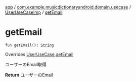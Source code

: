 [app](../../index.md) / [com.example.musicdictionaryandroid.domain.usecase](../index.md) / [UserUseCaseImp](index.md) / [getEmail](./get-email.md)

# getEmail

`fun getEmail(): `[`String`](https://kotlinlang.org/api/latest/jvm/stdlib/kotlin/-string/index.html)

Overrides [UserUseCase.getEmail](../-user-use-case/get-email.md)

ユーザーのEmail取得

**Return**
ユーザーのEmail

